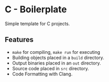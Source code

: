 # C - Boilerplate

Simple template for C projects. 

## Features

* `make` for compiling,   `make run` for executing 
* Building objects placed in a `build` directory.
* Output binaries placed in an `out` directory.
* Source code placed in `src` directory.
* Code Formatting with Clang.
